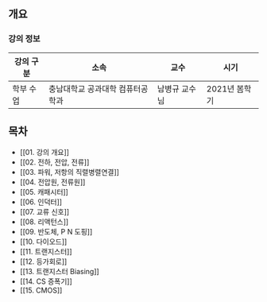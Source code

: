 ## 개요

### 강의 정보

| 강의 구분 | 소속 | 교수 | 시기 |
| --- | --- | --- | --- |
| 학부 수업 | 충남대학교 공과대학 컴퓨터공학과 | 남병규 교수님 | 2021년 봄학기 |

## 목차

- [[01. 강의 개요]]
- [[02. 전하, 전압, 전류]]
- [[03. 파워, 저항의 직렬병렬연결]]
- [[04. 전압원, 전류원]]
- [[05. 캐패시터]]
- [[06. 인덕터]]
- [[07. 교류 신호]]
- [[08. 리액턴스]]
- [[09. 반도체, P N 도핑]]
- [[10. 다이오드]]
- [[11. 트랜지스터]]
- [[12. 등가회로]]
- [[13. 트랜지스터 Biasing]]
- [[14. CS 증폭기]]
- [[15. CMOS]]